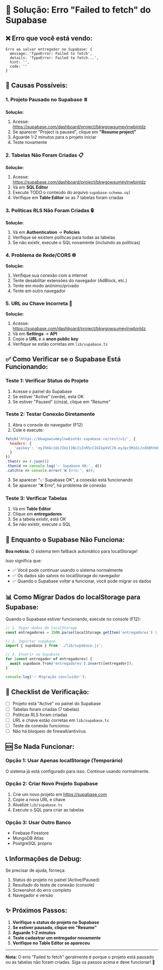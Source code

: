 # 🔧 Solução: Erro "Failed to fetch" do Supabase

## ❌ Erro que você está vendo:

```
Erro ao salvar entregador no Supabase: {
  message: 'TypeError: Failed to fetch',
  details: 'TypeError: Failed to fetch...',
  hint: '',
  code: ''
}
```

## 🎯 Causas Possíveis:

### 1. Projeto Pausado no Supabase ⏸️

**Solução:**
1. Acesse: https://supabase.com/dashboard/project/bkwgowsumeylnwbintdz
2. Se aparecer "Project is paused", clique em **"Resume project"**
3. Aguarde 1-2 minutos para o projeto iniciar
4. Teste novamente

### 2. Tabelas Não Foram Criadas 📋

**Solução:**
1. Acesse: https://supabase.com/dashboard/project/bkwgowsumeylnwbintdz
2. Vá em **SQL Editor**
3. Execute TODO o conteúdo do arquivo `supabase-schema.sql`
4. Verifique em **Table Editor** se as 7 tabelas foram criadas

### 3. Políticas RLS Não Foram Criadas 🔒

**Solução:**
1. Vá em **Authentication** → **Policies**
2. Verifique se existem políticas para todas as tabelas
3. Se não existir, execute o SQL novamente (incluindo as políticas)

### 4. Problema de Rede/CORS 🌐

**Solução:**
1. Verifique sua conexão com a internet
2. Tente desabilitar extensões do navegador (AdBlock, etc.)
3. Tente em modo anônimo/privado
4. Tente em outro navegador

### 5. URL ou Chave Incorreta 🔑

**Solução:**
1. Acesse: https://supabase.com/dashboard/project/bkwgowsumeylnwbintdz
2. Vá em **Settings** → **API**
3. Copie a **URL** e a **anon public key**
4. Verifique se estão corretas em `lib/supabase.ts`

## ✅ Como Verificar se o Supabase Está Funcionando:

### Teste 1: Verificar Status do Projeto
1. Acesse o painel do Supabase
2. Se estiver "Active" (verde), está OK
3. Se estiver "Paused" (cinza), clique em "Resume"

### Teste 2: Testar Conexão Diretamente
1. Abra o console do navegador (F12)
2. Cole e execute:

```javascript
fetch('https://bkwgowsumeylnwbintdz.supabase.co/rest/v1/', {
  headers: {
    'apikey': 'eyJhbGciOiJIUzI1NiIsInR5cCI6IkpXVCJ9.eyJpc3MiOiJzdXBhYmFzZSIsInJlZiI6ImJrd2dvd3N1bWV5bG53YmludGR6Iiwicm9sZSI6ImFub24iLCJpYXQiOjE3NjAxOTQyMjIsImV4cCI6MjA3NTc3MDIyMn0.zCP5mCLyHMO0ag4I11ktRoPEGo_mPAGWP8idLMIwIFU'
  }
})
.then(r => r.json())
.then(d => console.log('✅ Supabase OK:', d))
.catch(e => console.error('❌ Erro:', e));
```

3. Se aparecer "✅ Supabase OK", a conexão está funcionando
4. Se aparecer "❌ Erro", há problema de conexão

### Teste 3: Verificar Tabelas
1. Vá em **Table Editor**
2. Clique em **entregadores**
3. Se a tabela existir, está OK
4. Se não existir, execute o SQL

## 🔄 Enquanto o Supabase Não Funciona:

**Boa notícia:** O sistema tem fallback automático para localStorage!

Isso significa que:
- ✅ Você pode continuar usando o sistema normalmente
- ✅ Os dados são salvos no localStorage do navegador
- ✅ Quando o Supabase voltar a funcionar, você pode migrar os dados

## 📊 Como Migrar Dados do localStorage para Supabase:

Quando o Supabase estiver funcionando, execute no console (F12):

```javascript
// 1. Pegar dados do localStorage
const entregadores = JSON.parse(localStorage.getItem('entregadores') || '[]');

// 2. Importar supabase
import { supabase } from './lib/supabase.js';

// 3. Inserir no Supabase
for (const entregador of entregadores) {
  await supabase.from('entregadores').insert([entregador]);
}

console.log('✅ Migração concluída!');
```

## 🎯 Checklist de Verificação:

- [ ] Projeto está "Active" no painel do Supabase
- [ ] Tabelas foram criadas (7 tabelas)
- [ ] Políticas RLS foram criadas
- [ ] URL e chave estão corretas em `lib/supabase.ts`
- [ ] Teste de conexão funcionou
- [ ] Não há bloqueio de firewall/antivírus

## 🆘 Se Nada Funcionar:

### Opção 1: Usar Apenas localStorage (Temporário)
O sistema já está configurado para isso. Continue usando normalmente.

### Opção 2: Criar Novo Projeto Supabase
1. Crie um novo projeto em https://supabase.com
2. Copie a nova URL e chave
3. Atualize `lib/supabase.ts`
4. Execute o SQL para criar as tabelas

### Opção 3: Usar Outro Banco
- Firebase Firestore
- MongoDB Atlas
- PostgreSQL próprio

## 📞 Informações de Debug:

Se precisar de ajuda, forneça:
1. Status do projeto no painel (Active/Paused)
2. Resultado do teste de conexão (console)
3. Screenshot do erro completo
4. Navegador e versão

## ✨ Próximos Passos:

1. **Verifique o status do projeto no Supabase**
2. **Se estiver pausado, clique em "Resume"**
3. **Aguarde 1-2 minutos**
4. **Teste cadastrar um entregador novamente**
5. **Verifique no Table Editor se apareceu**

---

**Nota:** O erro "Failed to fetch" geralmente é porque o projeto está pausado ou as tabelas não foram criadas. Siga os passos acima e deve funcionar! 🚀

